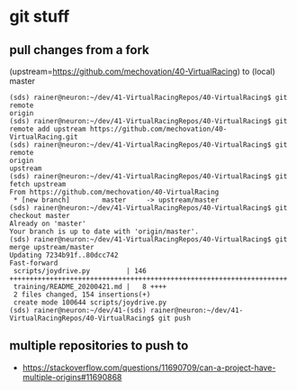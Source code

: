 # git stuff

## pull changes from a fork 

(upstream=https://github.com/mechovation/40-VirtualRacing) to (local) master

```
(sds) rainer@neuron:~/dev/41-VirtualRacingRepos/40-VirtualRacing$ git remote
origin
(sds) rainer@neuron:~/dev/41-VirtualRacingRepos/40-VirtualRacing$ git remote add upstream https://github.com/mechovation/40-VirtualRacing.git
(sds) rainer@neuron:~/dev/41-VirtualRacingRepos/40-VirtualRacing$ git remote
origin
upstream
(sds) rainer@neuron:~/dev/41-VirtualRacingRepos/40-VirtualRacing$ git fetch upstream
From https://github.com/mechovation/40-VirtualRacing
 * [new branch]        master     -> upstream/master
(sds) rainer@neuron:~/dev/41-VirtualRacingRepos/40-VirtualRacing$ git checkout master
Already on 'master'
Your branch is up to date with 'origin/master'.
(sds) rainer@neuron:~/dev/41-VirtualRacingRepos/40-VirtualRacing$ git merge upstream/master
Updating 7234b91f..80dcc742
Fast-forward
 scripts/joydrive.py         | 146 +++++++++++++++++++++++++++++++++++++++++++++++++++++++++++++++++++++
 training/README_20200421.md |   8 ++++
 2 files changed, 154 insertions(+)
 create mode 100644 scripts/joydrive.py
(sds) rainer@neuron:~/dev/41-(sds) rainer@neuron:~/dev/41-VirtualRacingRepos/40-VirtualRacing$ git push
```

## multiple repositories to push to
- https://stackoverflow.com/questions/11690709/can-a-project-have-multiple-origins#11690868
